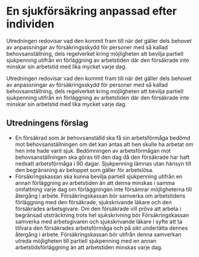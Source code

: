 # En sjukförsäkring anpassad efter individen

Utredningen redovisar vad den kommit fram till när det gäller dels behovet av anpassningar av försäkringsskydd för personer med så kallad behovsanställning, dels regelverket kring möjligheten att bevilja partiell sjukpenning utifrån en förläggning av arbetstiden där den försäkrade inte minskar sin arbetstid med lika mycket varje dag.

Utredningen redovisar vad den kommit fram till när det gäller dels behovet av anpassningar av försäkringsskydd för personer med så kallad behovsanställning, dels regelverket kring möjligheten att bevilja partiell sjukpenning utifrån en förläggning av arbetstiden där den försäkrade inte minskar sin arbetstid med lika mycket varje dag.

## Utredningens förslag

* En försäkrad som är behovsanställd ska få sin arbetsförmåga bedömd mot behovsanställningen om det kan antas att hen skulle ha arbetat om hen inte hade varit sjuk. Bedömningen av arbetsförmågan mot behovsanställningen ska göras till den dag då den försäkrade har haft nedsatt arbetsförmåga i 90 dagar. Sjukpenning lämnas utan hänsyn till den begränsning av beloppet som gäller för arbetslösa.
* Försäkringskassan ska kunna bevilja partiell sjukpenning utifrån en annan förläggning av arbetstiden än att denna minskas i samma omfattning varje dag om förläggningen inte försämrar möjligheterna till återgång i arbete. Försäkringskassan bör samverka om arbetstidens förläggning med den försäkrade, sjukskrivande läkare och den försäkrades arbetsgivare. Om den försäkrade vill pröva att arbeta i begränsad utsträckning trots hel sjukskrivning bör Försäkringskassan samverka med arbetsgivaren och sjukskrivande läkare i syfte att ta tillvara den försäkrades arbetsförmåga och på sikt underlätta dennes återgång i arbete. Försäkringskassan bör utifrån denna samverkan utreda möjligheten till partiell sjukpenning med en annan arbetstidsförläggning än att arbetstiden minskas varje dag.
